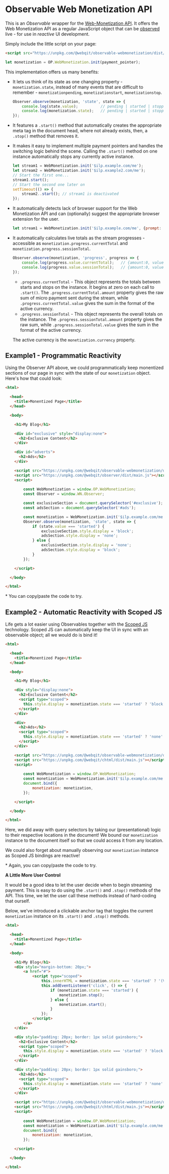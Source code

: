 # Observable Web Monetization API

This is an *Observable* wrapper for the [Web-Monetization API](https://webmonetization.org/). It offers the Web Monetization API as a regular JavaScript object that can be [observed](https://github.com/web-native/observer) live - for use in *reactive* UI development.

Simply include the little script on your page:

```html
<script src="https://unpkg.com/@webqit/observable-webmonetization/dist/main.js"></script>
```
```js
let monetization = OP.WebMonetization.init(payment_pointer);
```

This implementation offers us many benefits:

+ It lets us think of its state as one changing property - `monetization.state`, instead of many events that are difficult to remember - `monetizationpending`, `monetizationstart`, `monetizationstop`.

    ```js
    Observer.observe(monetization, 'state', state => {
        console.log(state.value);          // pending | started | stopped
        console.log(monetization.state);   // pending | started | stopped
    });
    ```

+ It features a `.start()` method that automatically creates the appropriate meta tag in the document head, where not already exists, then, a `.stop()` method that removes it.
+ It makes it easy to implement multiple payment pointers and handles the switching logic behind the scene. Calling the `.start()` method on one instance automatically stops any currently active instance.

    ```js
    let stream1 = WebMonetization.init('$ilp.example.com/me');
    let stream2 = WebMonetization.init('$ilp.example2.com/me');
    // Start the first one...
    stream1.start();
    // Start the second one later on
    setTimeout(() => {
        stream2..start(); // stream1 is deactivated
    });
    ```

+ It automatically detects lack of browser support for the Web Monetization API and can (optionally) suggest the appropriate browser extension for the user.

    ```js
    let stream1 = WebMonetization.init('$ilp.example.com/me', {prompt: true});
    ```

+ It automatically calculates live totals as the stream progresses - accessible as `monetization.progress.currentTotal` and  `monetization.progress.sessionTotal`.

    ```js
    Observer.observe(monetization, 'progress', progress => {
        console.log(progress.value.currentTotal);   // {amount:0, value:0}
        console.log(progress.value.sessionTotal);   // {amount:0, value:0}
    });
    ```

    + `.progress.currentTotal` - This object represents the totals between starts and stops on the instance. It begins at zero on each call to `.start()`. The `.progress.currentTotal.amount` property gives the raw sum of micro payment sent during the stream, while `.progress.currentTotal.value` gives the sum in the format of the active currency.
    + `.progress.sessionTotal` - This object represents the overall totals on the instance. The `.progress.sessionTotal.amount` property gives the raw sum, while `.progress.sessionTotal.value` gives the sum in the format of the active currency.

    The active currency is the `monetization.currency` property.

## Example1 - Programmatic Reactivity

Using the Observer API above, we could programmatically keep monentized sections of our page in sync with the state of our `monetization` object. Here's how that could look:

```html
<html>

  <head>
    <title>Monentized Page</title>
  </head>

  <body>

    <h1>My Blog</h1>

    <div id="exclusive" style="display:none">
      <h2>Exclusive Content</h2>
    </div>

    <div id="adverts">
      <h2>Ads</h2>
    </div>

    <script src="https://unpkg.com/@webqit/observable-webmonetization/dist/main.js"></script>
    <script src="https://unpkg.com/@webqit/observer/dist/main.js"></script>
    <script>
    
        const WebMonetization = window.OP.WebMonetization;
        const Observer = window.WN.Observer;

        const exclusiveSection = document.querySelector('#exclusive');
        const adsSection = document.querySelector('#ads');

        const monetization = WebMonetization.init('$ilp.example.com/me').start();
        Observer.observe(monetization, 'state', state => {
            if (state.value === 'started') {
                exclusiveSection.style.display = 'block';
                adsSection.style.display = 'none';
            } else {
                exclusiveSection.style.display = 'none';
                adsSection.style.display = 'block';
            }
        });

    </script>

  </body>

</html>
```

\* You can copy/paste the code to try.

## Example2 - Automatic Reactivity with Scoped JS

Life gets a lot easier using Observables together with the [Scoped JS](https://github.com/web-native/chtml) technology. Scoped JS can automatically keep the UI in sync with an observable object; all we would do is bind it!

```html
<html>

  <head>
    <title>Monentized Page</title>
  </head>

  <body>

    <h1>My Blog</h1>

    <div style="display:none">
      <h2>Exclusive Content</h2>
      <script type="scoped">
        this.style.display = monetization.state === 'started' ? 'block' : 'none';
      </script>
    </div>

    <div>
      <h2>Ads</h2>
      <script type="scoped">
        this.style.display = monetization.state === 'started' ? 'none' : 'block';
      </script>
    </div>

    <script src="https://unpkg.com/@webqit/observable-webmonetization/dist/main.js"></script>
    <script src="https://unpkg.com/@webqit/chtml/dist/main.js"></script>
    <script>
    
        const WebMonetization = window.OP.WebMonetization;
        const monetization = WebMonetization.init('$ilp.example.com/me').start();
        document.bind({
            monetization: monetization,
        });

    </script>

  </body>

</html>
```

Here, we did away with query selectors by taking our (presentational) logic to their respective locations in the document! We bound our `monetization` instance to the document itself so that we could access it from any location.

We could also forget about manually observing our `monetization` instance as Scoped JS bindings are reactive!

\* Again, you can copy/paste the code to try.

**A Little More User Control**

It would be a good idea to let the user decide when to begin streaming payment. This is easy to do using the `.start()` and `.stop()` methods of the API. This time, we let the user call these methods instead of hard-coding that ourself.

Below, we've introduced a clickable anchor tag that toggles the current `monetization` instance on its `.start()` and `.stop()` methods.

```html
<html>

  <head>
    <title>Monentized Page</title>
  </head>

  <body>

    <h1>My Blog</h1>
    <div style="margin-bottom: 20px;">
        <a href="#">
            <script type="scoped">
                this.innerHTML = monetization.state === 'started' ? '(View with Ads)' : '(View without Ads)';
                this.addEventListener('click', () => {
                    if (monetization.state === 'started') {
                        monetization.stop();
                    } else {
                        monetization.start();
                    }
                });
            </script>
        </a>
    </div>

    <div style="padding: 20px; border: 1px solid gainsboro;">
      <h2>Exclusive Content</h2>
      <script type="scoped">
        this.style.display = monetization.state === 'started' ? 'block' : 'none';
      </script>
    </div>

    <div style="padding: 20px; border: 1px solid gainsboro;">
      <h2>Ads</h2>
      <script type="scoped">
        this.style.display = monetization.state === 'started' ? 'none' : 'block';
      </script>
    </div>

    <script src="https://unpkg.com/@webqit/observable-webmonetization/dist/main.js"></script>
    <script src="https://unpkg.com/@webqit/chtml/dist/main.js"></script>
    <script>
    
        const WebMonetization = window.OP.WebMonetization;
        const monetization = WebMonetization.init('$ilp.example.com/me');
        document.bind({
            monetization: monetization,
        });

    </script>

  </body>

</html>
```
